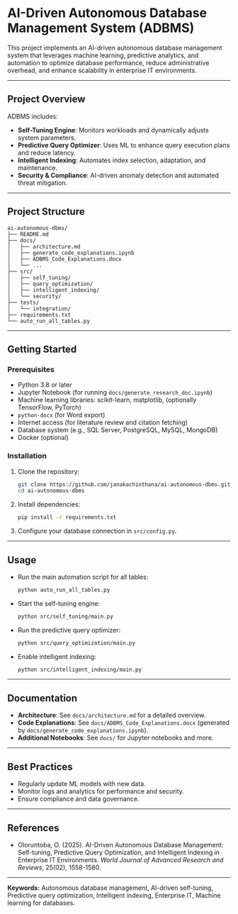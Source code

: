 # AI-Driven Autonomous Database Management System (ADBMS)

This project implements an AI-driven autonomous database management system that leverages machine learning, predictive analytics, and automation to optimize database performance, reduce administrative overhead, and enhance scalability in enterprise IT environments.

---

## Project Overview

ADBMS includes:
- **Self-Tuning Engine**: Monitors workloads and dynamically adjusts system parameters.
- **Predictive Query Optimizer**: Uses ML to enhance query execution plans and reduce latency.
- **Intelligent Indexing**: Automates index selection, adaptation, and maintenance.
- **Security & Compliance**: AI-driven anomaly detection and automated threat mitigation.

---

## Project Structure

```
ai-autonomous-dbms/
├── README.md
├── docs/
│   ├── architecture.md
│   ├── generate_code_explanations.ipynb
│   ├── ADBMS_Code_Explanations.docx
│   └── ...
├── src/
│   ├── self_tuning/
│   ├── query_optimization/
│   ├── intelligent_indexing/
│   └── security/
├── tests/
│   └── integration/
├── requirements.txt
└── auto_run_all_tables.py
```

---

## Getting Started

### Prerequisites
- Python 3.8 or later
- Jupyter Notebook (for running `docs/generate_research_doc.ipynb`)
- Machine learning libraries: scikit-learn, matplotlib, (optionally TensorFlow, PyTorch)
- `python-docx` (for Word export)
- Internet access (for literature review and citation fetching)
- Database system (e.g., SQL Server, PostgreSQL, MySQL, MongoDB)
- Docker (optional)

### Installation
1. Clone the repository:
   ```bash
   git clone https://github.com/janakachinthana/ai-autonomous-dbms.git
   cd ai-autonomous-dbms
   ```
2. Install dependencies:
   ```bash
   pip install -r requirements.txt
   ```
3. Configure your database connection in `src/config.py`.

---

## Usage

- Run the main automation script for all tables:
  ```bash
  python auto_run_all_tables.py
  ```
- Start the self-tuning engine:
  ```bash
  python src/self_tuning/main.py
  ```
- Run the predictive query optimizer:
  ```bash
  python src/query_optimization/main.py
  ```
- Enable intelligent indexing:
  ```bash
  python src/intelligent_indexing/main.py
  ```

---

## Documentation
- **Architecture**: See `docs/architecture.md` for a detailed overview.
- **Code Explanations**: See `docs/ADBMS_Code_Explanations.docx` (generated by `docs/generate_code_explanations.ipynb`).
- **Additional Notebooks**: See `docs/` for Jupyter notebooks and more.

---

## Best Practices
- Regularly update ML models with new data.
- Monitor logs and analytics for performance and security.
- Ensure compliance and data governance.

---

## References
- Oloruntoba, O. (2025). AI-Driven Autonomous Database Management: Self-tuning, Predictive Query Optimization, and Intelligent Indexing in Enterprise IT Environments. *World Journal of Advanced Research and Reviews*, 25(02), 1558-1580.

---

**Keywords:** Autonomous database management, AI-driven self-tuning, Predictive query optimization, Intelligent indexing, Enterprise IT, Machine learning for databases.
